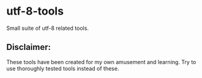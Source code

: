 # utf-8-tools
Small suite of utf-8 related tools.

## Disclaimer:

These tools have been created for my own amusement and learning. Try to use thoroughly tested tools instead of these.
